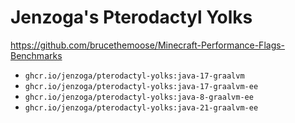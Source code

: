 # Jenzoga's Pterodactyl Yolks

https://github.com/brucethemoose/Minecraft-Performance-Flags-Benchmarks

-   `ghcr.io/jenzoga/pterodactyl-yolks:java-17-graalvm`
-   `ghcr.io/jenzoga/pterodactyl-yolks:java-17-graalvm-ee`
-   `ghcr.io/jenzoga/pterodactyl-yolks:java-8-graalvm-ee`
-   `ghcr.io/jenzoga/pterodactyl-yolks:java-21-graalvm-ee`

